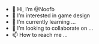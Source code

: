 - 👋 Hi, I’m @Noofb
- 👀 I’m interested in game design
- 🌱 I’m currently learning ...
- 💞️ I’m looking to collaborate on ...
- 📫 How to reach me ...

<!---
Noofb/Noofb is a ✨ special ✨ repository because its `README.md` (this file) appears on your GitHub profile.
You can click the Preview link to take a look at your changes.
--->
